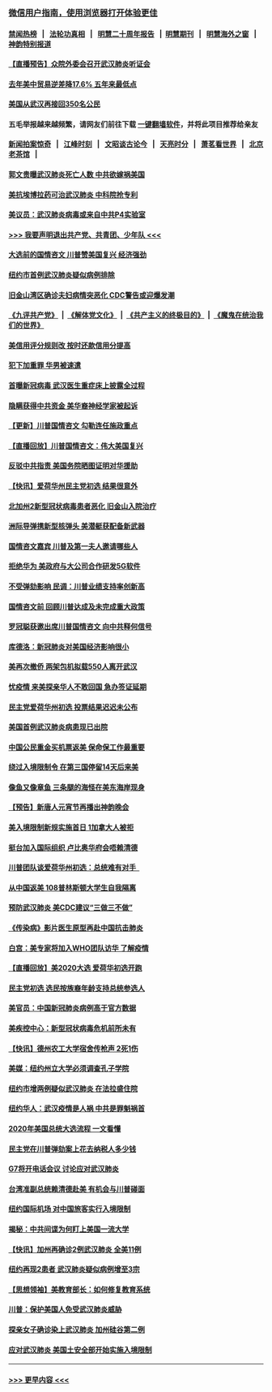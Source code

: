 ### [微信用户指南，使用浏览器打开体验更佳](https://github.com/gfw-breaker/banned-news1/blob/master/indexes/wechat-guide.md?t=0)
#### [禁闻热榜](热点新闻.md?t=0)  &nbsp;&nbsp;|&nbsp;&nbsp; [法轮功真相](https://github.com/gfw-breaker/truth/blob/master/README.md?t=0) &nbsp;&nbsp;|&nbsp;&nbsp; [明慧二十周年报告](https://github.com/gfw-breaker/mh-reports/blob/master/README.md?t=0) &nbsp;&nbsp;|&nbsp;&nbsp;[明慧期刊](https://github.com/gfw-breaker/mh-qikan) &nbsp;&nbsp;|&nbsp;&nbsp; [明慧海外之窗](https://github.com/gfw-breaker/mh-news/blob/master/README.md?t=0) &nbsp;&nbsp;|&nbsp;&nbsp; [神韵特别报道](https://github.com/gfw-breaker/mh-news/blob/master/shenyun.md?t=0)
#### [【直播预告】众院外委会召开武汉肺炎听证会](../pages/nsc412/n11846727.md?t=02060144) 
#### [去年美中贸易逆差降17.6% 五年来最低点](../pages/nsc412/n11846755.md?t=02060144) 
#### [美国从武汉再接回350名公民](../pages/nsc412/n11846705.md?t=02060144) 
#### 五毛举报越来越频繁，请网友们前往下载 [一键翻墙软件](https://github.com/gfw-breaker/ssr-accounts)，并将此项目推荐给亲友
#### [新闻拍案惊奇](https://github.com/gfw-breaker/banned-news1/blob/master/pages/link4.md) &nbsp;&nbsp;|&nbsp;&nbsp; [江峰时刻](https://github.com/gfw-breaker/banned-news1/blob/master/pages/link4.md) &nbsp;&nbsp;|&nbsp;&nbsp; [文昭谈古论今](https://github.com/gfw-breaker/banned-news1/blob/master/pages/link4.md) &nbsp;&nbsp;|&nbsp;&nbsp; [天亮时分](https://github.com/gfw-breaker/banned-news1/blob/master/pages/link4.md) &nbsp;&nbsp;|&nbsp;&nbsp; [萧茗看世界](https://github.com/gfw-breaker/banned-news1/blob/master/pages/link4.md) &nbsp;&nbsp;|&nbsp;&nbsp; [北京老茶馆](https://github.com/gfw-breaker/banned-news1/blob/master/pages/link4.md) &nbsp;&nbsp;|&nbsp;&nbsp; 
#### [郭文贵曝武汉肺炎死亡人数 中共欲嫁祸美国](../pages/nsc412/n11846240.md?t=02060144) 
#### [美抗埃博拉药可治武汉肺炎 中科院抢专利](../pages/nsc412/n11846409.md?t=02060144) 
#### [美议员：武汉肺炎病毒或来自中共P4实验室](../pages/nsc412/n11846043.md?t=02060144) 
#### [>>> 我要声明退出共产党、共青团、少年队 <<<](https://github.com/begood0513/goodnews/blob/master/quit/letter.md) 
#### [大选前的国情咨文 川普赞美国复兴 经济强劲](../pages/nsc412/n11845526.md?t=02060144) 
#### [纽约市首例武汉肺炎疑似病例排除](../pages/nsc412/n11844989.md?t=02060144) 
#### [旧金山湾区确诊夫妇病情突恶化 CDC警告或迎爆发潮](../pages/nsc412/n11845730.md?t=02060144) 
#### [《九评共产党》](https://github.com/begood0513/9ping.md/blob/master/README.md) &nbsp;|&nbsp; [《解体党文化》](../../../../jtdwh.md/blob/master/README.md)  &nbsp;|&nbsp; [《共产主义的终极目的》](../../../../gczydzjmd.md/blob/master/README.md) &nbsp;|&nbsp; [《魔鬼在统治我们的世界》](../../../../mgztzwmdsj.md/blob/master/README.md) 
#### [美信用评分规则改  按时还款信用分提高](../pages/nsc412/n11845488.md?t=02060144) 
#### [犯下加重罪 华男被速遣](../pages/nsc412/n11845476.md?t=02060144) 
#### [首曝新冠病毒 武汉医生重症床上披露全过程](../pages/nsc412/n11845150.md?t=02060144) 
#### [隐瞒获得中共资金 美华裔神经学家被起诉](../pages/nsc412/n11844879.md?t=02060144) 
#### [【更新】川普国情咨文 勾勒连任施政重点](../pages/nsc412/n11845223.md?t=02060144) 
#### [【直播回放】川普国情咨文：伟大美国复兴](../pages/nsc412/n11842079.md?t=02060144) 
#### [反驳中共指责 美国务院晒图证明对华援助](../pages/nsc412/n11844859.md?t=02060144) 
#### [【快讯】爱荷华州民主党初选 结果很意外](../pages/nsc412/n11844878.md?t=02060144) 
#### [北加州2新型冠状病毒患者恶化 旧金山入院治疗](../pages/nsc412/n11844842.md?t=02060144) 
#### [洲际导弹携新型核弹头 美潜艇获配备新武器](../pages/nsc412/n11844680.md?t=02060144) 
#### [国情咨文嘉宾 川普及第一夫人邀请哪些人](../pages/nsc412/n11844712.md?t=02060144) 
#### [拒绝华为 美政府与大公司合作研发5G软件](../pages/nsc412/n11844625.md?t=02060144) 
#### [不受弹劾影响 民调：川普业绩支持率创新高](../pages/nsc412/n11844622.md?t=02060144) 
#### [国情咨文前 回顾川普达成及未完成重大政策](../pages/nsc412/n11844581.md?t=02060144) 
#### [罗冠聪获邀出席川普国情咨文 向中共释何信号](../pages/nsc412/n11844355.md?t=02060144) 
#### [库德洛：新冠肺炎对美国经济影响很小](../pages/nsc412/n11844418.md?t=02060144) 
#### [美再次撤侨 两架包机拟载550人离开武汉](../pages/nsc412/n11844407.md?t=02060144) 
#### [忧疫情 来美探亲华人不敢回国 急办签证延期](../pages/nsc412/n11843344.md?t=02060144) 
#### [民主党爱荷华州初选 投票结果迟迟未公布](../pages/nsc412/n11844207.md?t=02060144) 
#### [美国首例武汉肺炎病患现已出院](../pages/nsc412/n11842740.md?t=02060144) 
#### [中国公民重金买机票返美 保命保工作最重要](../pages/nsc412/n11843282.md?t=02060144) 
#### [绕过入境限制令  在第三国停留14天后来美](../pages/nsc412/n11843341.md?t=02060144) 
#### [像鱼又像章鱼 三条腿的海怪在美东海岸现身](../pages/nsc412/n11843092.md?t=02060144) 
#### [【预告】新唐人元宵节再播出神韵晚会](../pages/nsc412/n11843192.md?t=02060144) 
#### [美入境限制新规实施首日 1加拿大人被拒](../pages/nsc412/n11843058.md?t=02060144) 
#### [挺台加入国际组织 卢比奥华府会唔赖清德](../pages/nsc412/n11843023.md?t=02060144) 
#### [川普团队谈爱荷华州初选：总统难有对手  ](../pages/nsc412/n11842867.md?t=02060144) 
#### [从中国返美 108普林斯顿大学生自我隔离](../pages/nsc412/n11842714.md?t=02060144) 
#### [预防武汉肺炎 美CDC建议“三做三不做”](../pages/nsc412/n11842700.md?t=02060144) 
#### [《传染病》影片医生原型再赴中国抗击肺炎](../pages/nsc412/n11842626.md?t=02060144) 
#### [白宫：美专家将加入WHO团队访华 了解疫情](../pages/nsc412/n11842198.md?t=02060144) 
#### [【直播回放】美2020大选 爱荷华初选开跑](../pages/nsc412/n11841820.md?t=02060144) 
#### [民主党初选 选民按族裔年龄支持总统参选人](../pages/nsc412/n11842239.md?t=02060144) 
#### [美官员：中国新冠肺炎病例高于官方数据](../pages/nsc412/n11842452.md?t=02060144) 
#### [美疾控中心：新型冠状病毒危机前所未有](../pages/nsc412/n11842406.md?t=02060144) 
#### [【快讯】德州农工大学宿舍传枪声 2死1伤](../pages/nsc412/n11842279.md?t=02060144) 
#### [美媒：纽约州立大学必须调查孔子学院](../pages/nsc412/n11840637.md?t=02060144) 
#### [纽约市增两例疑似武汉肺炎 在法拉盛住院](../pages/nsc412/n11840625.md?t=02060144) 
#### [纽约华人：武汉疫情是人祸 中共是罪魁祸首](../pages/nsc412/n11840631.md?t=02060144) 
#### [2020年美国总统大选流程 一文看懂](../pages/nsc412/n11842056.md?t=02060144) 
#### [民主党在川普弹劾案上花去纳税人多少钱](../pages/nsc412/n11841941.md?t=02060144) 
#### [G7将开电话会议 讨论应对武汉肺炎](../pages/nsc412/n11841658.md?t=02060144) 
#### [台湾准副总统赖清德赴美 有机会与川普碰面](../pages/nsc412/n11841332.md?t=02060144) 
#### [纽约国际机场  对中国旅客实行入境限制](../pages/nsc412/n11840619.md?t=02060144) 
#### [揭秘：中共间谍为何盯上美国一流大学](../pages/nsc412/n11840270.md?t=02060144) 
#### [【快讯】加州再确诊2例武汉肺炎 全美11例](../pages/nsc412/n11840339.md?t=02060144) 
#### [纽约再现2患者 武汉肺炎疑似病例增至3宗](../pages/nsc412/n11840010.md?t=02060144) 
#### [【思想领袖】美教育部长：如何修复教育系统](../pages/nsc412/n11690865.md?t=02060144) 
#### [川普：保护美国人免受武汉肺炎威胁](../pages/nsc412/n11839718.md?t=02060144) 
#### [探亲女子确诊染上武汉肺炎 加州硅谷第二例](../pages/nsc412/n11839784.md?t=02060144) 
#### [应对武汉肺炎 美国土安全部开始实施入境限制](../pages/nsc412/n11839729.md?t=02060144) 

----
#### [ >>> 更早内容 <<< ](../indexes/nsc412-earlier.md)
